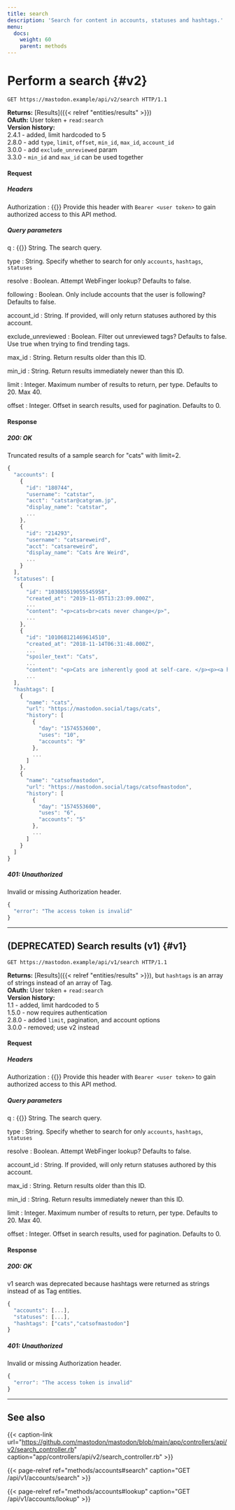 ```yaml
---
title: search
description: 'Search for content in accounts, statuses and hashtags.'
menu:
  docs:
    weight: 60
    parent: methods
---
```


# Perform a search {#v2}

```http
GET https://mastodon.example/api/v2/search HTTP/1.1
```

**Returns:** [Results]({{< relref "entities/results" >}})\
**OAuth:** User token + `read:search`\
**Version history:**\
2.4.1 - added, limit hardcoded to 5\
2.8.0 - add `type`, `limit`, `offset`, `min_id`, `max_id`, `account_id`\
3.0.0 - add `exclude_unreviewed` param\
3.3.0 - `min_id` and `max_id` can be used together
<!--
3.6.0 - no longer requires a user token
-->

#### Request

##### Headers

Authorization 
: {{<required>}} Provide this header with `Bearer <user token>` to gain authorized access to this API method.

##### Query parameters

q
: {{<required>}} String. The search query.

type
: String. Specify whether to search for only `accounts`, `hashtags`, `statuses`

resolve
: Boolean. Attempt WebFinger lookup? Defaults to false.

following
: Boolean. Only include accounts that the user is following? Defaults to false.

account_id
: String. If provided, will only return statuses authored by this account.

exclude_unreviewed
: Boolean. Filter out unreviewed tags? Defaults to false. Use true when trying to find trending tags.

max_id 
: String. Return results older than this ID.

min_id
: String. Return results immediately newer than this ID.

limit
: Integer. Maximum number of results to return, per type. Defaults to 20. Max 40.

offset
: Integer. Offset in search results, used for pagination. Defaults to 0.

#### Response
##### 200: OK

Truncated results of a sample search for "cats" with limit=2.

```javascript
{
  "accounts": [
    {
      "id": "180744",
      "username": "catstar",
      "acct": "catstar@catgram.jp",
      "display_name": "catstar",
      ...
    },
    {
      "id": "214293",
      "username": "catsareweird",
      "acct": "catsareweird",
      "display_name": "Cats Are Weird",
      ...
    }
  ],
  "statuses": [
    {
      "id": "103085519055545958",
      "created_at": "2019-11-05T13:23:09.000Z",
      ...
      "content": "<p>cats<br>cats never change</p>",
      ...
    },
    {
      "id": "101068121469614510",
      "created_at": "2018-11-14T06:31:48.000Z",
      ...
      "spoiler_text": "Cats",
      ...
      "content": "<p>Cats are inherently good at self-care. </p><p><a href=\"https://mspsocial.net/tags/cats\" class=\"mention hashtag\" rel=\"nofollow noopener noreferrer\" target=\"_blank\">#<span>cats</span></a></p>",
      ...
  ],
  "hashtags": [
    {
      "name": "cats",
      "url": "https://mastodon.social/tags/cats",
      "history": [
        {
          "day": "1574553600",
          "uses": "10",
          "accounts": "9"
        },
        ...
      ]
    },
    {
      "name": "catsofmastodon",
      "url": "https://mastodon.social/tags/catsofmastodon",
      "history": [
        {
          "day": "1574553600",
          "uses": "6",
          "accounts": "5"
        },
        ...
      ]
    }
  ]
}
```

##### 401: Unauthorized

Invalid or missing Authorization header.

```javascript
{
  "error": "The access token is invalid"
}
```

---

## (DEPRECATED) Search results (v1) {#v1}

```http
GET https://mastodon.example/api/v1/search HTTP/1.1
```

**Returns:** [Results]({{< relref "entities/results" >}}), but `hashtags` is an array of strings instead of an array of Tag.\
**OAuth:** User token + `read:search`\
**Version history:**\
1.1 - added, limit hardcoded to 5\
1.5.0 - now requires authentication\
2.8.0 - added `limit`, pagination, and account options\
3.0.0 - removed; use v2 instead

#### Request

##### Headers

Authorization 
: {{<required>}} Provide this header with `Bearer <user token>` to gain authorized access to this API method.

##### Query parameters

q
: {{<required>}} String. The search query.

type
: String. Specify whether to search for only `accounts`, `hashtags`, `statuses`

resolve
: Boolean. Attempt WebFinger lookup? Defaults to false.

account_id
: String. If provided, will only return statuses authored by this account.

max_id 
: String. Return results older than this ID.

min_id
: String. Return results immediately newer than this ID.

limit
: Integer. Maximum number of results to return, per type. Defaults to 20. Max 40.

offset
: Integer. Offset in search results, used for pagination. Defaults to 0.

#### Response
##### 200: OK

v1 search was deprecated because hashtags were returned as strings instead of as Tag entities.

```javascript
{
  "accounts": [...],
  "statuses": [...],
  "hashtags": ["cats","catsofmastodon"]
}
```

##### 401: Unauthorized

Invalid or missing Authorization header.

```javascript
{
  "error": "The access token is invalid"
}
```

---

## See also

{{< caption-link url="https://github.com/mastodon/mastodon/blob/main/app/controllers/api/v2/search_controller.rb" caption="app/controllers/api/v2/search_controller.rb" >}}

{{< page-relref ref="methods/accounts#search" caption="GET /api/v1/accounts/search" >}}

{{< page-relref ref="methods/accounts#lookup" caption="GET /api/v1/accounts/lookup" >}}